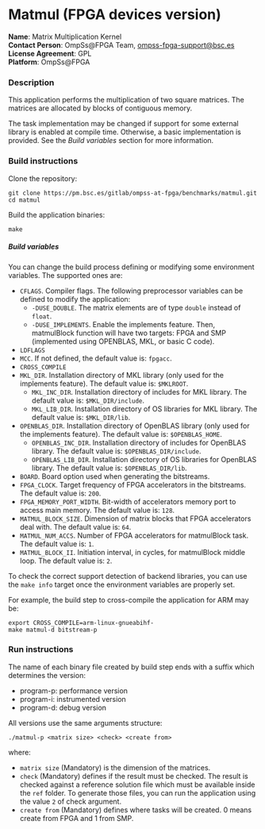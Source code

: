 # Matmul (FPGA devices version)

**Name**: Matrix Multiplication Kernel  
**Contact Person**: OmpSs@FPGA Team, ompss-fpga-support@bsc.es  
**License Agreement**: GPL  
**Platform**: OmpSs@FPGA


### Description
This application performs the multiplication of two square matrices. The matrices are allocated by blocks of contiguous memory.

The task implementation may be changed if support for some external library is enabled at compile time. Otherwise, a basic implementation is provided. See the *Build variables* section for more information.

### Build instructions
Clone the repository:
```
git clone https://pm.bsc.es/gitlab/ompss-at-fpga/benchmarks/matmul.git
cd matmul
```

Build the application binaries:
```
make
```
##### Build variables
You can change the build process defining or modifying some environment variables.
The supported ones are:
  - `CFLAGS`. Compiler flags. The following preprocessor variables can be defined to modify the application:
    - `-DUSE_DOUBLE`. The matrix elements are of type `double` instead of `float`.
    - `-DUSE_IMPLEMENTS`. Enable the implements feature. Then, matmulBlock function will have two targets: FPGA and SMP (implemented using OPENBLAS, MKL, or basic C code).
  - `LDFLAGS`
  - `MCC`. If not defined, the default value is: `fpgacc`.
  - `CROSS_COMPILE`
  - `MKL_DIR`. Installation directory of MKL library (only used for the implements feature). The default value is: `$MKLROOT`.
    - `MKL_INC_DIR`. Installation directory of includes for MKL library. The default value is: `$MKL_DIR/include`.
    - `MKL_LIB_DIR`. Installation directory of OS libraries for MKL library. The default value is: `$MKL_DIR/lib`.
  - `OPENBLAS_DIR`. Installation directory of OpenBLAS library (only used for the implements feature). The default value is: `$OPENBLAS_HOME`.
    - `OPENBLAS_INC_DIR`. Installation directory of includes for OpenBLAS library. The default value is: `$OPENBLAS_DIR/include`.
    - `OPENBLAS_LIB_DIR`. Installation directory of OS libraries for OpenBLAS library. The default value is: `$OPENBLAS_DIR/lib`.
  - `BOARD`. Board option used when generating the bitstreams.
  - `FPGA_CLOCK`. Target frequency of FPGA accelerators in the bitstreams. The default value is: `200`.
  - `FPGA_MEMORY_PORT_WIDTH`. Bit-width of accelerators memory port to access main memory. The default value is: `128`.
  - `MATMUL_BLOCK_SIZE`. Dimension of matrix blocks that FPGA accelerators deal with. The default value is: `64`.
  - `MATMUL_NUM_ACCS`. Number of FPGA accelerators for matmulBlock task. The default value is: `1`.
  - `MATMUL_BLOCK_II`. Initiation interval, in cycles, for matmulBlock middle loop. The default value is: `2`.

To check the correct support detection of backend libraries, you can use the `make info` target once the environment variables are properly set.

For example, the build step to cross-compile the application for ARM may be:
```
export CROSS_COMPILE=arm-linux-gnueabihf-
make matmul-d bitstream-p
```

### Run instructions
The name of each binary file created by build step ends with a suffix which determines the version:
 - program-p: performance version
 - program-i: instrumented version
 - program-d: debug version

All versions use the same arguments structure:
```
./matmul-p <matrix size> <check> <create from>
```
where:
 - `matrix size` (Mandatory) is the dimension of the matrices.
 - `check` (Mandatory) defines if the result must be checked.
   The result is checked against a reference solution file which must be available inside the `ref` folder.
   To generate those files, you can run the application using the value `2` of check argument.
 - `create from` (Mandatory) defines where tasks will be created.
   0 means create from FPGA and 1 from SMP.
